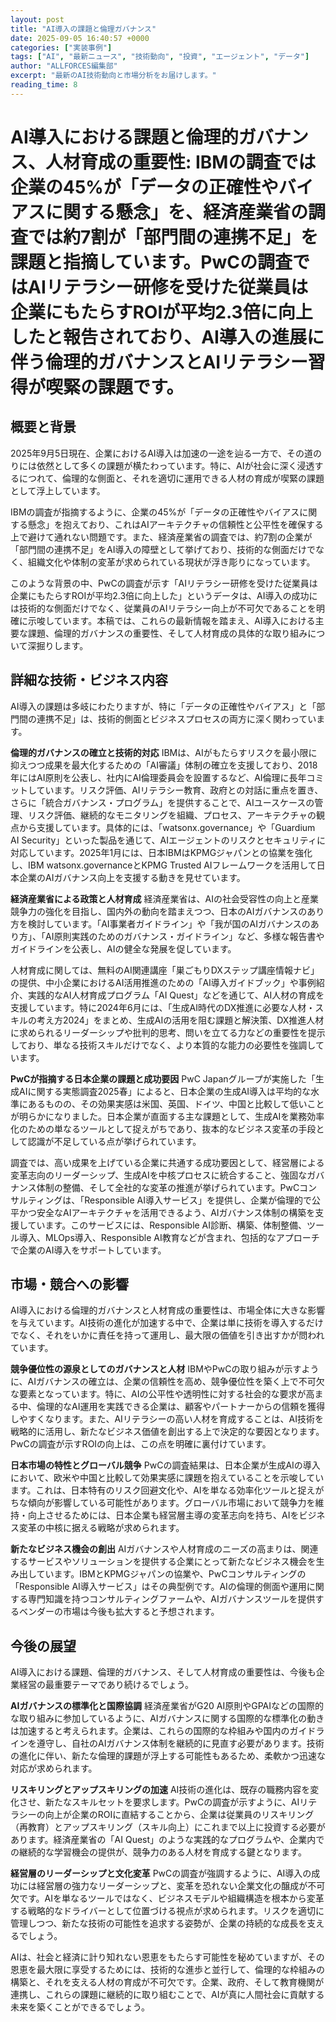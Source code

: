 ```yaml
---
layout: post
title: "AI導入の課題と倫理ガバナンス"
date: 2025-09-05 16:40:57 +0000
categories: ["実装事例"]
tags: ["AI", "最新ニュース", "技術動向", "投資", "エージェント", "データ"]
author: "ALLFORCES編集部"
excerpt: "最新のAI技術動向と市場分析をお届けします。"
reading_time: 8
---
```

# AI導入における課題と倫理的ガバナンス、人材育成の重要性: IBMの調査では企業の45%が「データの正確性やバイアスに関する懸念」を、経済産業省の調査では約7割が「部門間の連携不足」を課題と指摘しています。PwCの調査ではAIリテラシー研修を受けた従業員は企業にもたらすROIが平均2.3倍に向上したと報告されており、AI導入の進展に伴う倫理的ガバナンスとAIリテラシー習得が喫緊の課題です。

## 概要と背景
2025年9月5日現在、企業におけるAI導入は加速の一途を辿る一方で、その道のりには依然として多くの課題が横たわっています。特に、AIが社会に深く浸透するにつれて、倫理的な側面と、それを適切に運用できる人材の育成が喫緊の課題として浮上しています。

IBMの調査が指摘するように、企業の45%が「データの正確性やバイアスに関する懸念」を抱えており、これはAIアーキテクチャの信頼性と公平性を確保する上で避けて通れない問題です。また、経済産業省の調査では、約7割の企業が「部門間の連携不足」をAI導入の障壁として挙げており、技術的な側面だけでなく、組織文化や体制の変革が求められている現状が浮き彫りになっています。

このような背景の中、PwCの調査が示す「AIリテラシー研修を受けた従業員は企業にもたらすROIが平均2.3倍に向上した」というデータは、AI導入の成功には技術的な側面だけでなく、従業員のAIリテラシー向上が不可欠であることを明確に示唆しています。本稿では、これらの最新情報を踏まえ、AI導入における主要な課題、倫理的ガバナンスの重要性、そして人材育成の具体的な取り組みについて深掘りします。

## 詳細な技術・ビジネス内容
AI導入の課題は多岐にわたりますが、特に「データの正確性やバイアス」と「部門間の連携不足」は、技術的側面とビジネスプロセスの両方に深く関わっています。

**倫理的ガバナンスの確立と技術的対応**
IBMは、AIがもたらすリスクを最小限に抑えつつ成果を最大化するための「AI審議」体制の確立を支援しており、2018年にはAI原則を公表し、社内にAI倫理委員会を設置するなど、AI倫理に長年コミットしています。リスク評価、AIリテラシー教育、政府との対話に重点を置き、さらに「統合ガバナンス・プログラム」を提供することで、AIユースケースの管理、リスク評価、継続的なモニタリングを組織、プロセス、アーキテクチャの観点から支援しています。具体的には、「watsonx.governance」や「Guardium AI Security」といった製品を通じて、AIエージェントのリスクとセキュリティに対応しています。2025年1月には、日本IBMはKPMGジャパンとの協業を強化し、IBM watsonx.governanceとKPMG Trusted AIフレームワークを活用して日本企業のAIガバナンス向上を支援する動きを見せています。

**経済産業省による政策と人材育成**
経済産業省は、AIの社会受容性の向上と産業競争力の強化を目指し、国内外の動向を踏まえつつ、日本のAIガバナンスのあり方を検討しています。「AI事業者ガイドライン」や「我が国のAIガバナンスのあり方」、「AI原則実践のためのガバナンス・ガイドライン」など、多様な報告書やガイドラインを公表し、AIの健全な発展を促しています。

人材育成に関しては、無料のAI関連講座「巣ごもりDXステップ講座情報ナビ」の提供、中小企業におけるAI活用推進のための「AI導入ガイドブック」や事例紹介、実践的なAI人材育成プログラム「AI Quest」などを通じて、AI人材の育成を支援しています。特に2024年6月には、「生成AI時代のDX推進に必要な人材・スキルの考え方2024」をまとめ、生成AIの活用を阻む課題と解決策、DX推進人材に求められるリーダーシップや批判的思考、問いを立てる力などの重要性を提示しており、単なる技術スキルだけでなく、より本質的な能力の必要性を強調しています。

**PwCが指摘する日本企業の課題と成功要因**
PwC Japanグループが実施した「生成AIに関する実態調査2025春」によると、日本企業の生成AI導入は平均的な水準にあるものの、その効果実感は米国、英国、ドイツ、中国と比較して低いことが明らかになりました。日本企業が直面する主な課題として、生成AIを業務効率化のための単なるツールとして捉えがちであり、抜本的なビジネス変革の手段として認識が不足している点が挙げられています。

調査では、高い成果を上げている企業に共通する成功要因として、経営層による変革志向のリーダーシップ、生成AIを中核プロセスに統合すること、強固なガバナンス体制の整備、そして全社的な変革の推進が挙げられています。PwCコンサルティングは、「Responsible AI導入サービス」を提供し、企業が倫理的で公平かつ安全なAIアーキテクチャを活用できるよう、AIガバナンス体制の構築を支援しています。このサービスには、Responsible AI診断、構築、体制整備、ツール導入、MLOps導入、Responsible AI教育などが含まれ、包括的なアプローチで企業のAI導入をサポートしています。

## 市場・競合への影響
AI導入における倫理的ガバナンスと人材育成の重要性は、市場全体に大きな影響を与えています。AI技術の進化が加速する中で、企業は単に技術を導入するだけでなく、それをいかに責任を持って運用し、最大限の価値を引き出すかが問われています。

**競争優位性の源泉としてのガバナンスと人材**
IBMやPwCの取り組みが示すように、AIガバナンスの確立は、企業の信頼性を高め、競争優位性を築く上で不可欠な要素となっています。特に、AIの公平性や透明性に対する社会的な要求が高まる中、倫理的なAI運用を実践できる企業は、顧客やパートナーからの信頼を獲得しやすくなります。また、AIリテラシーの高い人材を育成することは、AI技術を戦略的に活用し、新たなビジネス価値を創出する上で決定的な要因となります。PwCの調査が示すROIの向上は、この点を明確に裏付けています。

**日本市場の特性とグローバル競争**
PwCの調査結果は、日本企業が生成AIの導入において、欧米や中国と比較して効果実感に課題を抱えていることを示唆しています。これは、日本特有のリスク回避文化や、AIを単なる効率化ツールと捉えがちな傾向が影響している可能性があります。グローバル市場において競争力を維持・向上させるためには、日本企業も経営層主導の変革志向を持ち、AIをビジネス変革の中核に据える戦略が求められます。

**新たなビジネス機会の創出**
AIガバナンスや人材育成のニーズの高まりは、関連するサービスやソリューションを提供する企業にとって新たなビジネス機会を生み出しています。IBMとKPMGジャパンの協業や、PwCコンサルティングの「Responsible AI導入サービス」はその典型例です。AIの倫理的側面や運用に関する専門知識を持つコンサルティングファームや、AIガバナンスツールを提供するベンダーの市場は今後も拡大すると予想されます。

## 今後の展望
AI導入における課題、倫理的ガバナンス、そして人材育成の重要性は、今後も企業経営の最重要テーマであり続けるでしょう。

**AIガバナンスの標準化と国際協調**
経済産業省がG20 AI原則やGPAIなどの国際的な取り組みに参加しているように、AIガバナンスに関する国際的な標準化の動きは加速すると考えられます。企業は、これらの国際的な枠組みや国内のガイドラインを遵守し、自社のAIガバナンス体制を継続的に見直す必要があります。技術の進化に伴い、新たな倫理的課題が浮上する可能性もあるため、柔軟かつ迅速な対応が求められます。

**リスキリングとアップスキリングの加速**
AI技術の進化は、既存の職務内容を変化させ、新たなスキルセットを要求します。PwCの調査が示すように、AIリテラシーの向上が企業のROIに直結することから、企業は従業員のリスキリング（再教育）とアップスキリング（スキル向上）にこれまで以上に投資する必要があります。経済産業省の「AI Quest」のような実践的なプログラムや、企業内での継続的な学習機会の提供が、競争力のある人材を育成する鍵となります。

**経営層のリーダーシップと文化変革**
PwCの調査が強調するように、AI導入の成功には経営層の強力なリーダーシップと、変革を恐れない企業文化の醸成が不可欠です。AIを単なるツールではなく、ビジネスモデルや組織構造を根本から変革する戦略的なドライバーとして位置づける視点が求められます。リスクを適切に管理しつつ、新たな技術の可能性を追求する姿勢が、企業の持続的な成長を支えるでしょう。

AIは、社会と経済に計り知れない恩恵をもたらす可能性を秘めていますが、その恩恵を最大限に享受するためには、技術的な進歩と並行して、倫理的な枠組みの構築と、それを支える人材の育成が不可欠です。企業、政府、そして教育機関が連携し、これらの課題に継続的に取り組むことで、AIが真に人間社会に貢献する未来を築くことができるでしょう。

